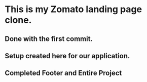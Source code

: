 # This is my Zomato landing page clone.

## Done with the first commit.

## Setup created here for our application.

## Completed Footer and Entire Project


